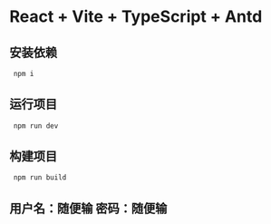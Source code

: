 # React + Vite + TypeScript + Antd


## 安装依赖

```javascript
 npm i
```


## 运行项目

```javascript
 npm run dev 
```


## 构建项目

```javascript
 npm run build
```

## 用户名：随便输  密码：随便输

